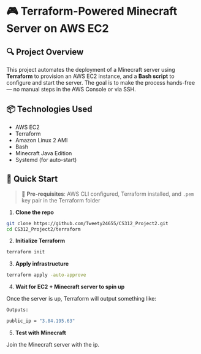 # 🎮 Terraform-Powered Minecraft Server on AWS EC2

## 🔍 Project Overview

This project automates the deployment of a Minecraft server using **Terraform** to provision an AWS EC2 instance, and a **Bash script** to configure and start the server. The goal is to make the process hands-free — no manual steps in the AWS Console or via SSH.

## 📦 Technologies Used

- AWS EC2
- Terraform
- Amazon Linux 2 AMI
- Bash
- Minecraft Java Edition
- Systemd (for auto-start)

## 🚀 Quick Start

> 🛑 **Pre-requisites**: AWS CLI configured, Terraform installed, and `.pem` key pair in the Terraform folder

1. **Clone the repo**

```bash
git clone https://github.com/Tweety24655/CS312_Project2.git
cd CS312_Project2/terraform
```

2. **Initialize Terraform**

```bash
terraform init
```

3. **Apply infrastructure**

```bash
terraform apply -auto-approve
```

4. **Wait for EC2 + Minecraft server to spin up**

Once the server is up, Terraform will output something like:
```bash
Outputs:

public_ip = "3.84.195.63"
```

5. **Test with Minecraft**

Join the Minecraft server with the ip.


